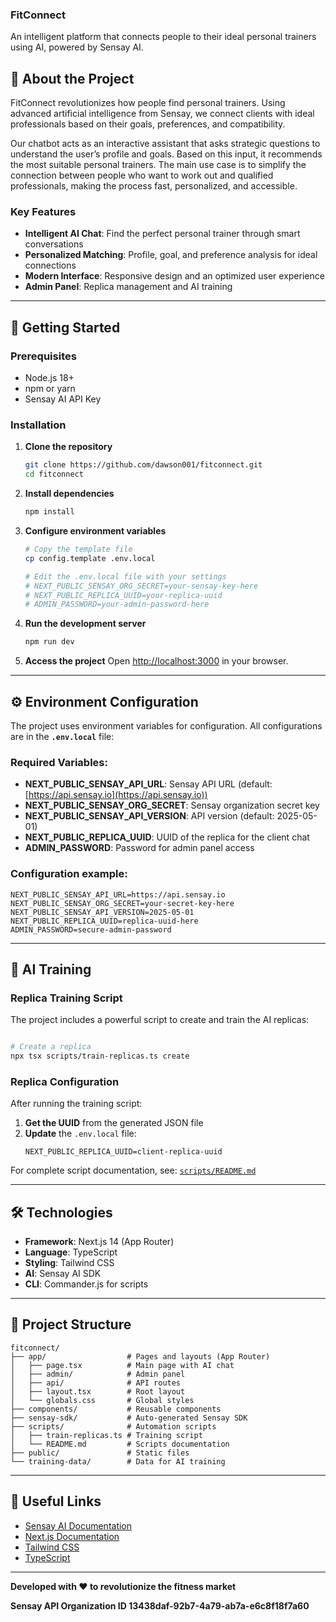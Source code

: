### **FitConnect**

An intelligent platform that connects people to their ideal personal trainers using AI, powered by Sensay AI.

## 🎯 About the Project

FitConnect revolutionizes how people find personal trainers. Using advanced artificial intelligence from Sensay, we connect clients with ideal professionals based on their goals, preferences, and compatibility.

Our chatbot acts as an interactive assistant that asks strategic questions to understand the user’s profile and goals. Based on this input, it recommends the most suitable personal trainers. The main use case is to simplify the connection between people who want to work out and qualified professionals, making the process fast, personalized, and accessible.

### Key Features

  - **Intelligent AI Chat**: Find the perfect personal trainer through smart conversations
  - **Personalized Matching**: Profile, goal, and preference analysis for ideal connections
  - **Modern Interface**: Responsive design and an optimized user experience
  - **Admin Panel**: Replica management and AI training

-----

## 🚀 Getting Started

### Prerequisites

  - Node.js 18+
  - npm or yarn
  - Sensay AI API Key

### Installation

1.  **Clone the repository**

    ```bash
    git clone https://github.com/dawson001/fitconnect.git
    cd fitconnect
    ```

2.  **Install dependencies**

    ```bash
    npm install
    ```

3.  **Configure environment variables**

    ```bash
    # Copy the template file
    cp config.template .env.local

    # Edit the .env.local file with your settings
    # NEXT_PUBLIC_SENSAY_ORG_SECRET=your-sensay-key-here
    # NEXT_PUBLIC_REPLICA_UUID=your-replica-uuid
    # ADMIN_PASSWORD=your-admin-password-here
    ```

4.  **Run the development server**

    ```bash
    npm run dev
    ```

5.  **Access the project**
    Open [http://localhost:3000](http://localhost:3000) in your browser.

-----

## ⚙️ Environment Configuration

The project uses environment variables for configuration. All configurations are in the **`.env.local`** file:

### Required Variables:

  - **NEXT\_PUBLIC\_SENSAY\_API\_URL**: Sensay API URL (default: [https://api.sensay.io](https://api.sensay.io))
  - **NEXT\_PUBLIC\_SENSAY\_ORG\_SECRET**: Sensay organization secret key
  - **NEXT\_PUBLIC\_SENSAY\_API\_VERSION**: API version (default: 2025-05-01)
  - **NEXT\_PUBLIC\_REPLICA\_UUID**: UUID of the replica for the client chat
  - **ADMIN\_PASSWORD**: Password for admin panel access

### Configuration example:

```env
NEXT_PUBLIC_SENSAY_API_URL=https://api.sensay.io
NEXT_PUBLIC_SENSAY_ORG_SECRET=your-secret-key-here
NEXT_PUBLIC_SENSAY_API_VERSION=2025-05-01
NEXT_PUBLIC_REPLICA_UUID=replica-uuid-here
ADMIN_PASSWORD=secure-admin-password
```

-----

## 🤖 AI Training

### Replica Training Script

The project includes a powerful script to create and train the AI replicas:

```bash

# Create a replica
npx tsx scripts/train-replicas.ts create
```

### Replica Configuration

After running the training script:

1.  **Get the UUID** from the generated JSON file
2.  **Update** the `.env.local` file:
    ```env
    NEXT_PUBLIC_REPLICA_UUID=client-replica-uuid
    ```

For complete script documentation, see: [`scripts/README.md`](scripts/README.md)

-----

## 🛠️ Technologies

  - **Framework**: Next.js 14 (App Router)
  - **Language**: TypeScript
  - **Styling**: Tailwind CSS
  - **AI**: Sensay AI SDK
  - **CLI**: Commander.js for scripts

-----

## 📁 Project Structure

```
fitconnect/
├── app/                  # Pages and layouts (App Router)
│   ├── page.tsx          # Main page with AI chat
│   ├── admin/            # Admin panel
│   ├── api/              # API routes
│   ├── layout.tsx        # Root layout
│   └── globals.css       # Global styles
├── components/           # Reusable components
├── sensay-sdk/           # Auto-generated Sensay SDK
├── scripts/              # Automation scripts
│   ├── train-replicas.ts # Training script
│   └── README.md         # Scripts documentation
├── public/               # Static files
└── training-data/        # Data for AI training
```

-----

## 🔗 Useful Links

  - [Sensay AI Documentation](https://docs.sensay.io)
  - [Next.js Documentation](https://nextjs.org/docs)
  - [Tailwind CSS](https://tailwindcss.com/docs)
  - [TypeScript](https://www.typescriptlang.org/docs)

-----

**Developed with ❤️ to revolutionize the fitness market**

**Sensay API Organization ID 13438daf-92b7-4a79-ab7a-e6c8f18f7a60**
